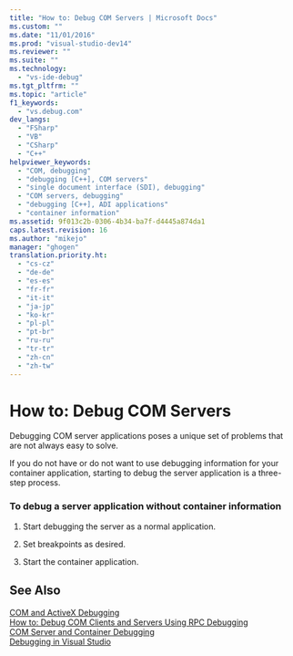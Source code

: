 ```yaml
---
title: "How to: Debug COM Servers | Microsoft Docs"
ms.custom: ""
ms.date: "11/01/2016"
ms.prod: "visual-studio-dev14"
ms.reviewer: ""
ms.suite: ""
ms.technology: 
  - "vs-ide-debug"
ms.tgt_pltfrm: ""
ms.topic: "article"
f1_keywords: 
  - "vs.debug.com"
dev_langs: 
  - "FSharp"
  - "VB"
  - "CSharp"
  - "C++"
helpviewer_keywords: 
  - "COM, debugging"
  - "debugging [C++], COM servers"
  - "single document interface (SDI), debugging"
  - "COM servers, debugging"
  - "debugging [C++], ADI applications"
  - "container information"
ms.assetid: 9f013c2b-0306-4b34-ba7f-d4445a874da1
caps.latest.revision: 16
ms.author: "mikejo"
manager: "ghogen"
translation.priority.ht: 
  - "cs-cz"
  - "de-de"
  - "es-es"
  - "fr-fr"
  - "it-it"
  - "ja-jp"
  - "ko-kr"
  - "pl-pl"
  - "pt-br"
  - "ru-ru"
  - "tr-tr"
  - "zh-cn"
  - "zh-tw"
---
```

# How to: Debug COM Servers
Debugging COM server applications poses a unique set of problems that are not always easy to solve.  
  
 If you do not have or do not want to use debugging information for your container application, starting to debug the server application is a three-step process.  
  
### To debug a server application without container information  
  
1.  Start debugging the server as a normal application.  
  
2.  Set breakpoints as desired.  
  
3.  Start the container application.  
  
## See Also  
 [COM and ActiveX Debugging](../debugger/com-and-activex-debugging.md)   
 [How to: Debug COM Clients and Servers Using RPC Debugging](../debugger/how-to-debug-com-clients-and-servers-using-rpc-debugging.md)   
 [COM Server and Container Debugging](../debugger/com-server-and-container-debugging.md)   
 [Debugging in Visual Studio](../debugger/debugging-in-visual-studio.md)